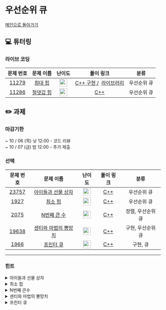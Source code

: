 # 우선순위 큐

[메인으로 돌아가기](https://github.com/Altu-Bitu-3/Notice)

## 💻 튜터링

### 라이브 코딩

|문제 번호|문제 이름|난이도|풀이 링크|분류|
| :-----: | :-----: | :-----: | :-----: | :-----: |
|<a href="https://www.acmicpc.net/problem/11279" target="_blank">11279</a>|<a href="https://www.acmicpc.net/problem/11279" target="_blank">최대 힙</a>|<img height="25px" width="25px" src="https://static.solved.ac/tier_small/9.svg"/>|[C++ 구현 /](https://github.com/Altu-Bitu-3/Notice/blob/main/09%EC%9B%94%2030%EC%9D%BC%20-%20%EC%9A%B0%EC%84%A0%EC%88%9C%EC%9C%84%20%ED%81%90/%EB%9D%BC%EC%9D%B4%EB%B8%8C%EC%BD%94%EB%94%A9/11279_v1.cpp) &nbsp;[라이브러리](https://github.com/Altu-Bitu-3/Notice/blob/main/09%EC%9B%94%2030%EC%9D%BC%20-%20%EC%9A%B0%EC%84%A0%EC%88%9C%EC%9C%84%20%ED%81%90/%EB%9D%BC%EC%9D%B4%EB%B8%8C%EC%BD%94%EB%94%A9/11279_v2.cpp)|우선순위 큐|
|<a href="https://www.acmicpc.net/problem/11286" target="_blank">11286</a>|<a href="https://www.acmicpc.net/problem/11286" target="_blank">절댓값 힙</a>|<img height="25px" width="25px" src="https://static.solved.ac/tier_small/10.svg"/>|[C++](https://github.com/Altu-Bitu-3/Notice/blob/main/09%EC%9B%94%2030%EC%9D%BC%20-%20%EC%9A%B0%EC%84%A0%EC%88%9C%EC%9C%84%20%ED%81%90/%EB%9D%BC%EC%9D%B4%EB%B8%8C%EC%BD%94%EB%94%A9/11286.cpp)|우선순위 큐|

## ✏️ 과제

### 마감기한

~ 10 / 06 (목) 낮 12:00 - 코드 리뷰 </br>
~ 10 / 07 (금) 밤 12:00 - 추가 제출 </br>

### 선택

|                                 문제 번호                                 |                                    문제 이름                                     |                                       난이도                                       | 풀이 링크 |         분류          |
| :-----------------------------------------------------------------------: | :------------------------------------------------------------------------------: | :--------------------------------------------------------------------------------: | :-------: | :-------------------: |
| <a href="https://www.acmicpc.net/problem/23757" target="_blank">23757</a> |   <a href="https://www.acmicpc.net/problem/23757" target="_blank">아이들과 선물 상자</a>   | <img height="25px" width="25px" src="https://static.solved.ac/tier_small/9.svg"/> |  [C++](https://github.com/Altu-Bitu-3/Notice/blob/main/09%EC%9B%94%2030%EC%9D%BC%20-%20%EC%9A%B0%EC%84%A0%EC%88%9C%EC%9C%84%20%ED%81%90/%EC%84%A0%ED%83%9D/23757.cpp)  | 우선순위 큐 |
|  <a href="https://www.acmicpc.net/problem/1927" target="_blank">1927</a>  |    <a href="https://www.acmicpc.net/problem/1927" target="_blank">최소 힙</a>     | <img height="25px" width="25px" src="https://static.solved.ac/tier_small/9.svg"/> |  [C++](https://github.com/Altu-Bitu-3/Notice/blob/main/09%EC%9B%94%2030%EC%9D%BC%20-%20%EC%9A%B0%EC%84%A0%EC%88%9C%EC%9C%84%20%ED%81%90/%EC%84%A0%ED%83%9D/1927.cpp)  |    우선순위 큐  |
| <a href="https://www.acmicpc.net/problem/2075" target="_blank">2075</a> |   <a href="https://www.acmicpc.net/problem/2075" target="_blank">N번째 큰 수</a>    | <img height="25px" width="25px" src="https://static.solved.ac/tier_small/9.svg"/>  |  [C++](https://github.com/Altu-Bitu-3/Notice/tree/main/09%EC%9B%94%2030%EC%9D%BC%20-%20%EC%9A%B0%EC%84%A0%EC%88%9C%EC%9C%84%20%ED%81%90/%EC%84%A0%ED%83%9D)  |       정렬, 우선순위 큐        |
| <a href="https://www.acmicpc.net/problem/19638" target="_blank">19638</a> | <a href="https://www.acmicpc.net/problem/19638" target="_blank">센티와 마법의 뿅망치</a> | <img height="25px" width="25px" src="https://static.solved.ac/tier_small/10.svg"/> |  [C++](https://github.com/Altu-Bitu-3/Notice/blob/main/09%EC%9B%94%2030%EC%9D%BC%20-%20%EC%9A%B0%EC%84%A0%EC%88%9C%EC%9C%84%20%ED%81%90/%EC%84%A0%ED%83%9D/19638.cpp)  | 구현, 우선순위 큐 |
| <a href="https://www.acmicpc.net/problem/1966" target="_blank">1966</a> | <a href="https://www.acmicpc.net/problem/1966" target="_blank">프린터 큐</a> | <img height="25px" width="25px" src="https://static.solved.ac/tier_small/11.svg"/>  |  [C++](https://github.com/Altu-Bitu-3/Notice/blob/main/09%EC%9B%94%2030%EC%9D%BC%20-%20%EC%9A%B0%EC%84%A0%EC%88%9C%EC%9C%84%20%ED%81%90/%EC%84%A0%ED%83%9D/1966.cpp)  | 구현, 큐 |

---

### 힌트

<details>
<summary>아이들과 선물 상자</summary>
<div markdown="1">
&nbsp;&nbsp;&nbsp;&nbsp;
아이들이 선택한 상자는 어떤 특징이 있나요?
</div>
</details>

<details>
<summary>최소 힙</summary>
<div markdown="1">
&nbsp;&nbsp;&nbsp;&nbsp;
C++에서 우선순위 큐의 디폴트가 어떤 힙이었는지 생각해 보면 아주 쉬울 거에요. 만약 감이 안온다면, 정렬을 다룰 때 디폴트와 반대인 정렬을 쉽게 할 수 있던 함수를 떠올려 봐요!
</div>
</details>

<details>
<summary>N번째 큰수</summary>
<div markdown="1">
&nbsp;&nbsp;&nbsp;&nbsp;
모든 수를 저장하기에는 메모리가 부족해요! 입력을 받으면서, 의미있는 수들만 남겨놓고 나머지는 삭제시켜야겠네요.
N번째 큰수에 접근할 수 있는 자료구조로 무엇을 선택해야 할까요?
</div>
</details>

<details>
<summary>센티와 마법의 뿅망치</summary>
<div markdown="1">
&nbsp;&nbsp;&nbsp;&nbsp;
센티의 전략을 잘 살펴볼까요? 항상 키가 큰 사람이 뿅망치를 맞겠네요!
</div>
</details>

<details>
<summary>프린터 큐</summary>
<div markdown="1">
&nbsp;&nbsp;&nbsp;&nbsp;
가장 높은 수의 중요도부터 순서대로 비교하기 위해선 어떤 자료형을 사용하는게 좋을까요?
</div>
</details>
